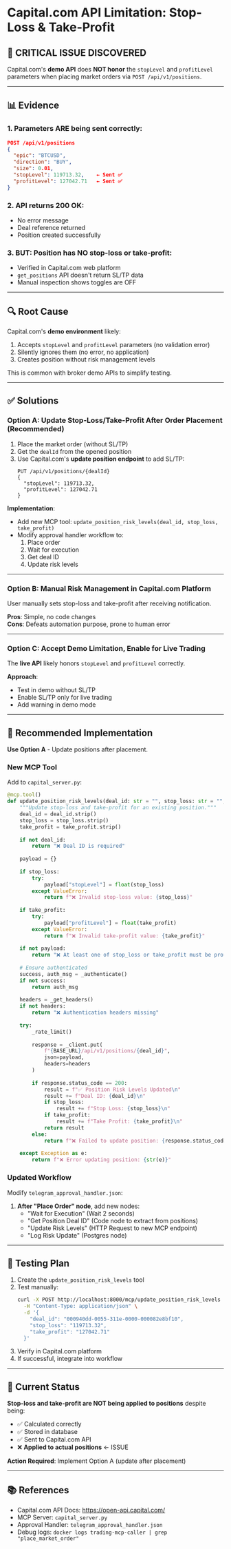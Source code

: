 # Capital.com API Limitation: Stop-Loss & Take-Profit

## 🔴 **CRITICAL ISSUE DISCOVERED**

Capital.com's **demo API** does **NOT honor** the `stopLevel` and `profitLevel` parameters when placing market orders via `POST /api/v1/positions`.

---

## 📊 Evidence

### 1. **Parameters ARE being sent correctly**:
```json
POST /api/v1/positions
{
  "epic": "BTCUSD",
  "direction": "BUY",
  "size": 0.01,
  "stopLevel": 119713.32,    ← Sent ✅
  "profitLevel": 127042.71   ← Sent ✅
}
```

### 2. **API returns 200 OK**:
- No error message
- Deal reference returned
- Position created successfully

### 3. **BUT: Position has NO stop-loss or take-profit**:
- Verified in Capital.com web platform
- `get_positions` API doesn't return SL/TP data
- Manual inspection shows toggles are OFF

---

## 🔍 Root Cause

Capital.com's **demo environment** likely:
1. Accepts `stopLevel` and `profitLevel` parameters (no validation error)
2. Silently ignores them (no error, no application)
3. Creates position without risk management levels

This is common with broker demo APIs to simplify testing.

---

## ✅ Solutions

### **Option A: Update Stop-Loss/Take-Profit After Order Placement** (Recommended)

1. Place the market order (without SL/TP)
2. Get the `dealId` from the opened position
3. Use Capital.com's **update position endpoint** to add SL/TP:
   ```
   PUT /api/v1/positions/{dealId}
   {
     "stopLevel": 119713.32,
     "profitLevel": 127042.71
   }
   ```

**Implementation**:
- Add new MCP tool: `update_position_risk_levels(deal_id, stop_loss, take_profit)`
- Modify approval handler workflow to:
  1. Place order
  2. Wait for execution
  3. Get deal ID
  4. Update risk levels

---

### **Option B: Manual Risk Management in Capital.com Platform**

User manually sets stop-loss and take-profit after receiving notification.

**Pros**: Simple, no code changes  
**Cons**: Defeats automation purpose, prone to human error

---

### **Option C: Accept Demo Limitation, Enable for Live Trading**

The **live API** likely honors `stopLevel` and `profitLevel` correctly.

**Approach**:
- Test in demo without SL/TP
- Enable SL/TP only for live trading
- Add warning in demo mode

---

## 🎯 Recommended Implementation

**Use Option A** - Update positions after placement.

### New MCP Tool

Add to `capital_server.py`:

```python
@mcp.tool()
def update_position_risk_levels(deal_id: str = "", stop_loss: str = "", take_profit: str = "") -> str:
    """Update stop-loss and take-profit for an existing position."""
    deal_id = deal_id.strip()
    stop_loss = stop_loss.strip()
    take_profit = take_profit.strip()
    
    if not deal_id:
        return "❌ Deal ID is required"
    
    payload = {}
    
    if stop_loss:
        try:
            payload["stopLevel"] = float(stop_loss)
        except ValueError:
            return f"❌ Invalid stop-loss value: {stop_loss}"
    
    if take_profit:
        try:
            payload["profitLevel"] = float(take_profit)
        except ValueError:
            return f"❌ Invalid take-profit value: {take_profit}"
    
    if not payload:
        return "❌ At least one of stop_loss or take_profit must be provided"
    
    # Ensure authenticated
    success, auth_msg = _authenticate()
    if not success:
        return auth_msg
    
    headers = _get_headers()
    if not headers:
        return "❌ Authentication headers missing"
    
    try:
        _rate_limit()
        
        response = _client.put(
            f"{BASE_URL}/api/v1/positions/{deal_id}",
            json=payload,
            headers=headers
        )
        
        if response.status_code == 200:
            result = f"✅ Position Risk Levels Updated\n"
            result += f"Deal ID: {deal_id}\n"
            if stop_loss:
                result += f"Stop Loss: {stop_loss}\n"
            if take_profit:
                result += f"Take Profit: {take_profit}\n"
            return result
        else:
            return f"❌ Failed to update position: {response.status_code} - {response.text[:200]}"
    
    except Exception as e:
        return f"❌ Error updating position: {str(e)}"
```

### Updated Workflow

Modify `telegram_approval_handler.json`:

1. **After "Place Order" node**, add new nodes:
   - "Wait for Execution" (Wait 2 seconds)
   - "Get Position Deal ID" (Code node to extract from positions)
   - "Update Risk Levels" (HTTP Request to new MCP endpoint)
   - "Log Risk Update" (Postgres node)

---

## 📝 Testing Plan

1. Create the `update_position_risk_levels` tool
2. Test manually:
   ```bash
   curl -X POST http://localhost:8000/mcp/update_position_risk_levels \
     -H "Content-Type: application/json" \
     -d '{
       "deal_id": "000940dd-0055-311e-0000-000082e8bf10",
       "stop_loss": "119713.32",
       "take_profit": "127042.71"
     }'
   ```
3. Verify in Capital.com platform
4. If successful, integrate into workflow

---

## 🚨 Current Status

**Stop-loss and take-profit are NOT being applied to positions** despite being:
- ✅ Calculated correctly
- ✅ Stored in database
- ✅ Sent to Capital.com API
- ❌ **Applied to actual positions** ← ISSUE

**Action Required**: Implement Option A (update after placement)

---

## 📚 References

- Capital.com API Docs: https://open-api.capital.com/
- MCP Server: `capital_server.py`
- Approval Handler: `telegram_approval_handler.json`
- Debug logs: `docker logs trading-mcp-caller | grep "place_market_order"`


